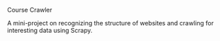 Course Crawler

A mini-project on recognizing the structure of websites and crawling for interesting data using Scrapy.
